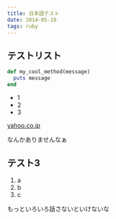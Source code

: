 ```yaml
---
title: 日本語テスト
date: 2014-05-10
tags: ruby
---
```


## テストリスト

```ruby
def my_cool_method(message)
  puts message
end
```

- 1
- 2
- 3

[yahoo.co.jp](http://www.yahoo.co.jp)

なんかありませんなぁ

## テスト3

1. a
1. b
1. c

もっといろいろ話さないといけないな

